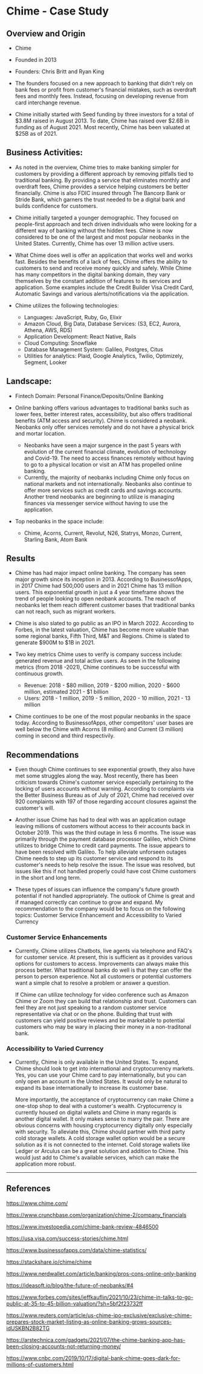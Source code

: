 # Chime - Case Study

## Overview and Origin

* Chime

* Founded in 2013

* Founders: Chris Britt and Ryan King

* The founders focused on a new approach to banking that didn't rely on bank fees or profit from customer's financial mistakes, such as overdraft fees and monthly fees.  Instead, focusing on developing revenue from card interchange revenue.

* Chime initially started with Seed funding by three investors for a total of $3.8M raised in August 2013.  To date, Chime has raised over $2.6B in funding as of August 2021.  Most recently, Chime has been valuated at $25B as of 2021.  


## Business Activities:

* As noted in the overview, Chime tries to make banking simpler for customers by providing a different approach by removing pitfalls tied to traditional banking. By providing a service that eliminates monthly and overdraft fees, Chime provides a service helping customers be better financially.  Chime is also FDIC insured through The Bancorp Bank or Stride Bank, which garners the trust needed to be a digital bank and builds confidence for customers.
  
* Chime initially targeted a younger demographic.  They focused on people-first approach and tech driven individuals who were looking for a different way of banking without the hidden fees. Chime is now considered to be one of the largest and most popular neobanks in the United States. Currently, Chime has over 13 million active users.  

* What Chime does well is offer an application that works well and works fast.  Besides the benefits of a lack of fees, Chime offers the ability to customers to send and receive money quickly and safely.  While Chime has many competitors in the digital banking domain, they vary themselves by the constant addition of features to its services and application.  Some examples include the Credit Builder Visa Credit Card, Automatic Savings and various alerts/notifications via the application.

* Chime utilizes the following technologies:
    * Languages: JavaScript, Ruby, Go, Elixir
    * Amazon Cloud, Big Data, Database Services: (S3, EC2, Aurora, Athena, AWS, RDS)
    * Application Development: React Native, Rails
    * Cloud Computing: Snowflake
    * Database Management System: Galileo, Postgres, Citus
    * Utilities for analytics: Plaid, Google Analytics, Twilio, Optimizely, Segment, Looker

## Landscape:

* Fintech Domain: Personal Finance/Deposits/Online Banking

* Online banking offers various advantages to traditional banks such as lower fees, better interest rates, accessibility, but also offers traditional benefits (ATM access and security).  Chime is considered a neobank.  Neobanks only offer services remotely and do not have a physical brick and mortar location. 

    * Neobanks have seen a major surgence in the past 5 years with evolution of the current financial climate, evolution of technology and Covid-19.  The need to access finances remotely without having to go to a physical location or visit an ATM has propelled online banking.
    * Currently, the majority of neobanks including Chime only focus on national markets and not internationally.  Neobanks also continue to offer more services such as credit cards and savings accounts. Another trend neobanks are beginning to utilize is managing finances via messenger service without having to use the application.

* Top neobanks in the space include:

    * Chime, Acorns, Current, Revolut, N26, Statrys, Monzo, Current, Starling Bank, Atom Bank


## Results

* Chime has had major impact online banking.  The company has seen major growth since its inception in 2013.  According to BusinessofApps, in 2017 Chime had 500,000 users and in 2021 Chime has 13 million users.  This exponential growth in just a 4 year timeframe shows the trend of people looking to open neobank accounts.  The reach of neobanks let them reach different customer bases that traditional banks can not reach, such as migrant workers. 

* Chime is also slated to go public as an IPO in March 2022.  According to Forbes, in the latest valuation, Chime has become more valuable than some regional banks, Fifth Third, M&T and Regions.  Chime is slated to generate $900M to $1B in 2021.  

* Two key metrics Chime uses to verify is company success include: generated revenue and total active users.  As seen in the following metrics (from 2018 -2021), Chime continues to be successful with continuous growth.
    
    * Revenue: 2018 - $80 million, 2019 - $200 million, 2020 - $600 million, estimated 2021 - $1 billion
    * Users: 2018 - 1 million, 2019 - 5 million, 2020 - 10 million, 2021 - 13 million

* Chime continues to be one of the most popular neobanks in the space today.  According to BusinessofApps, other competitors' user bases are well below the Chime with Acorns (8 million) and Current (3 million) coming in second and third respectivily.

## Recommendations

* Even though Chime continues to see exponential growth, they also have met some struggles along the way.  Most recently, there has been criticism towards Chime's customer service especially pertaining to the locking of users accounts without warning.  According to complaints via the Better Business Bureau as of July of 2021, Chime had received over 920 complaints with 197 of those regarding account closures against the customer's will.  

* Another issue Chime has had to deal with was an application outage leaving millions of customers without access to their accounts back in October 2019.  This was the third outage in less 6 months.  The issue was primarily through the payment database processor Galileo, which Chime utilizes to bridge Chime to credit card payments.  The issue appears to have been resolved with Galileo.  To help alleviate unforseen outages Chime needs to step up its customer service and respond to its customer's needs to help resolve the issue.  The issue was resolved, but issues like this if not handled properly could have cost Chime customers in the short and long term.

* These types of issues can influence the company's future growth potential if not handled appropriately.  The outlook of Chime is great and if managed correctly can continue to grow and expand.  My recommendation to the company would be to focus on the following topics: Customer Service Enhancement and Accessibility to Varied Currency



### Customer Service Enhancements

* Currently, Chime utilizes Chatbots, live agents via telephone and FAQ's for customer service.  At present, this is sufficient as it provides various options for customers to access.  Improvements can always make this process better.  What traditional banks do well is that they can offer the person to person experience.  Not all customers or potential customers want a simple chat to resolve a problem or answer a question.  

    If Chime can utilize technology for video conference such as Amazon Chime or Zoom they can build that relationship and trust.  Customers can feel they are not just speaking to a random customer service representative via chat or on the phone.  Building that trust with customers can yield positive reviews and be marketable to potential customers who may be wary in placing their money in a non-traditonal bank.

### Accessibility to Varied Currency

* Currently, Chime is only available in the United States.  To expand, Chime should look to get into international and cryptocurrency markets.  Yes, you can use your Chime card to pay internationally, but you can only open an account in the United States.  It would only be natural to expand its base internationally to increase its customer base.  

    More importantly, the acceptance of cryptocurrency can make Chime a one-stop shop to deal with a customer's wealth.  Cryptocurrency is currently housed on digital wallets and Chime in many regards is another digital wallet.  It only makes sense to marry the pair.  There are obvious concerns with housing cryptocurrency digitally only especially with security.  To alleviate this, Chime should partner with third party cold storage wallets.  A cold storage wallet option would be a secure solution as it is not connected to the internet.  Cold storage wallets like Ledger or Arculus can be a great solution and addition to Chime.  This would just add to Chime's available services, which can make the application more robust.

---

## References

https://www.chime.com/

https://www.crunchbase.com/organization/chime-2/company_financials

https://www.investopedia.com/chime-bank-review-4846500

https://usa.visa.com/success-stories/chime.html 

https://www.businessofapps.com/data/chime-statistics/

https://stackshare.io/chime/chime

https://www.nerdwallet.com/article/banking/pros-cons-online-only-banking

https://ideasoft.io/blog/the-future-of-neobanks/#4

https://www.forbes.com/sites/jeffkauflin/2021/10/23/chime-in-talks-to-go-public-at-35-to-45-billion-valuation/?sh=5bf2f23732ff

https://www.reuters.com/article/us-chime-ipo-exclusive/exclusive-chime-prepares-stock-market-listing-as-online-banking-grows-sources-idUSKBN2B82TG

https://arstechnica.com/gadgets/2021/07/the-chime-banking-app-has-been-closing-accounts-not-returning-money/

https://www.cnbc.com/2019/10/17/digital-bank-chime-goes-dark-for-millions-of-customers.html


